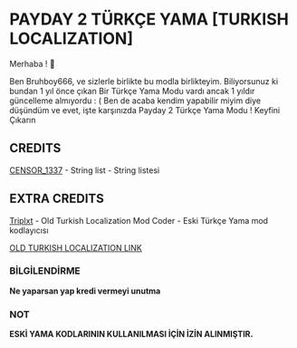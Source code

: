 # PAYDAY 2 TÜRKÇE YAMA [TURKISH LOCALIZATION]
Merhaba ! 👋

Ben Bruhboy666, ve sizlerle birlikte bu modla birlikteyim. Biliyorsunuz ki bundan 1 yıl önce çıkan Bir Türkçe Yama Modu vardı ancak 1 yıldır güncelleme almıyordu : ( Ben de acaba kendim yapabilir miyim diye düşündüm ve evet, işte karşınızda Payday 2 Türkçe Yama Modu ! Keyfini Çıkarın

## CREDITS

[CENSOR_1337](https://modworkshop.net/user/12851) - String list - String listesi

## EXTRA CREDITS

[Triplxt](https://steamcommunity.com/id/bruhboy345/) - Old Turkish Localization Mod Coder - Eski Türkçe Yama mod kodlayıcısı

[OLD TURKISH LOCALIZATION LINK](https://modworkshop.net/mod/34798)

### BİLGİLENDİRME

**Ne yaparsan yap kredi vermeyi unutma**


### NOT 

**ESKİ YAMA KODLARININ KULLANILMASI İÇİN İZİN ALINMIŞTIR.**
